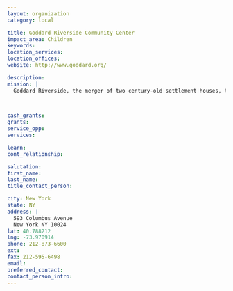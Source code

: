 ```yaml
---
layout: organization
category: local

title: Goddard Riverside Community Center
impact_area: Children
keywords: 
location_services: 
location_offices: 
website: http://www.goddard.org/

description: 
mission: |
  Goddard Riverside, the merger of two century-old settlement houses, today serves thousands of people with programs from early childhood education, afterschool activities and college access to outreach to homeless people, supportive housing and programs for older adults.

  

cash_grants: 
grants: 
service_opp: 
services: 

learn: 
cont_relationship: 

salutation: 
first_name: 
last_name: 
title_contact_person: 

city: New York
state: NY
address: |
  593 Columbus Avenue     
  New York NY 10024
lat: 40.788212
lng: -73.970914
phone: 212-873-6600
ext: 
fax: 212-595-6498
email: 
preferred_contact: 
contact_person_intro: 
---
```

